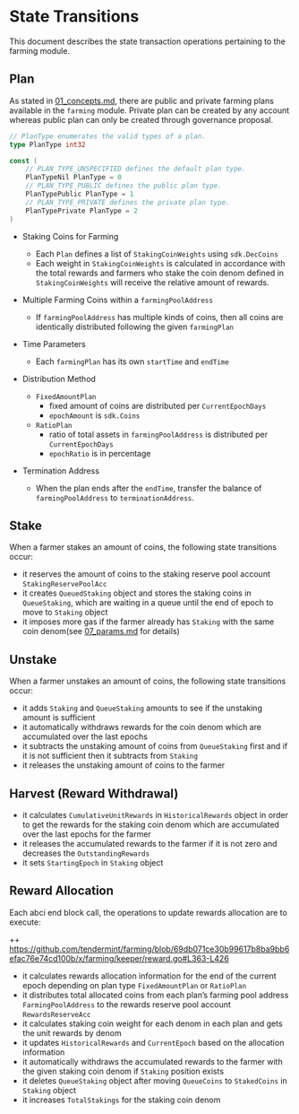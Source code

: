 <!-- order: 3 -->

 # State Transitions

This document describes the state transaction operations pertaining to the farming module.

## Plan

As stated in [01_concepts.md](01_concepts.md), there are public and private farming plans available in the `farming` module. Private plan can be created by any account whereas public plan can only be created through governance proposal.

```go
// PlanType enumerates the valid types of a plan.
type PlanType int32

const (
    // PLAN_TYPE_UNSPECIFIED defines the default plan type.
    PlanTypeNil PlanType = 0
    // PLAN_TYPE_PUBLIC defines the public plan type.
    PlanTypePublic PlanType = 1
    // PLAN_TYPE_PRIVATE defines the private plan type.
    PlanTypePrivate PlanType = 2
)
```

- Staking Coins for Farming
  - Each `Plan` defines a list of `StakingCoinWeights` using `sdk.DecCoins`
  - Each weight in `StakingCoinWeights` is calculated in accordance with the total rewards and farmers who stake the coin denom defined in `StakingCoinWeights` will receive the relative amount of rewards.

- Multiple Farming Coins within a `farmingPoolAddress`
  - If `farmingPoolAddress` has multiple kinds of coins, then all coins are identically distributed following the given `farmingPlan`

- Time Parameters
  - Each `farmingPlan` has its own `startTime` and `endTime`

- Distribution Method
  - `FixedAmountPlan`
    - fixed amount of coins are distributed per `CurrentEpochDays`
    - `epochAmount` is `sdk.Coins`
  - `RatioPlan`
    - ratio of total assets in `farmingPoolAddress` is distributed per `CurrentEpochDays`
    - `epochRatio` is in percentage

- Termination Address
  - When the plan ends after the `endTime`, transfer the balance of `farmingPoolAddress` to `terminationAddress`.

## Stake

When a farmer stakes an amount of coins, the following state transitions occur:

- it reserves the amount of coins to the staking reserve pool account `StakingReservePoolAcc` 
- it creates `QueuedStaking` object and stores the staking coins in `QueueStaking`, which are waiting in a queue until the end of epoch to move to `Staking` object
- it imposes more gas if the farmer already has `Staking` with the same coin denom(see [07_params.md](07_params.md#DelayedStakingGasFee) for details)

## Unstake

When a farmer unstakes an amount of coins, the following state transitions occur:

- it adds `Staking` and `QueueStaking` amounts to see if the unstaking amount is sufficient
- it automatically withdraws rewards for the coin denom which are accumulated over the last epochs
- it subtracts the unstaking amount of coins from `QueueStaking` first and if it is not sufficient then it subtracts from `Staking`
- it releases the unstaking amount of coins to the farmer

## Harvest (Reward Withdrawal)

- it calculates `CumulativeUnitRewards` in `HistoricalRewards` object in order to get the rewards for the staking coin denom which are accumulated over the last epochs for the farmer
- it releases the accumulated rewards to the farmer if it is not zero and decreases the `OutstandingRewards`
- it sets `StartingEpoch` in `Staking` object

## Reward Allocation

Each abci end block call, the operations to update rewards allocation are to execute:

++ https://github.com/tendermint/farming/blob/69db071ce30b99617b8ba9bb6efac76e74cd100b/x/farming/keeper/reward.go#L363-L426

- it calculates rewards allocation information for the end of the current epoch depending on plan type `FixedAmountPlan` or `RatioPlan`
- it distributes total allocated coins from each plan’s farming pool address `FarmingPoolAddress` to the rewards reserve pool account `RewardsReserveAcc`
- it calculates staking coin weight for each denom in each plan and gets the unit rewards by denom
- it updates `HistoricalRewards` and `CurrentEpoch` based on the allocation information
- it automatically withdraws the accumulated rewards to the farmer with the given staking coin denom if `Staking` position exists
- it deletes `QueueStaking` object after moving `QueueCoins` to `StakedCoins` in `Staking` object
- it increases `TotalStakings` for the staking coin denom